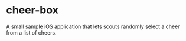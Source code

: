 cheer-box
=========

A small sample iOS application that lets scouts randomly select a cheer from a list of cheers.
